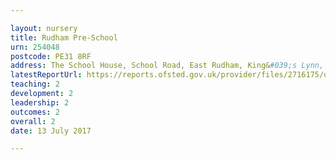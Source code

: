 ```yaml
---

layout: nursery
title: Rudham Pre-School
urn: 254048
postcode: PE31 8RF
address: The School House, School Road, East Rudham, King&#039;s Lynn, Norfolk, PE31 8RF
latestReportUrl: https://reports.ofsted.gov.uk/provider/files/2716175/urn/254048.pdf
teaching: 2
development: 2
leadership: 2
outcomes: 2
overall: 2
date: 13 July 2017

---
```

